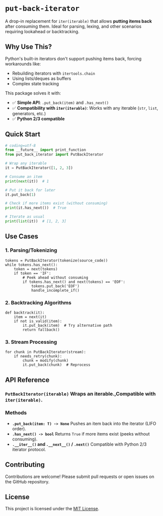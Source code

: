 # `put-back-iterator`

A drop-in replacement for `iter(iterable)` that allows **putting items back** after consuming them. Ideal for parsing, lexing, and other scenarios requiring lookahead or backtracking.

## Why Use This?

Python's built-in iterators don't support pushing items back, forcing workarounds like:

- Rebuilding iterators with `itertools.chain`
- Using lists/deques as buffers
- Complex state tracking

This package solves it with:

- ✅ **Simple API**: `.put_back(item)` and `.has_next()`
- ✅ **Compatibility with `iter(iterable)`**: Works with any iterable (`str`, `list`, generators, etc.)
- ✅ **Python 2/3 compatible**

## Quick Start

```python
# coding=utf-8
from __future__ import print_function
from put_back_iterator import PutBackIterator

# Wrap any iterable
it = PutBackIterator([1, 2, 3])

# Consume an item
print(next(it))  # 1

# Put it back for later
it.put_back(1)

# Check if more items exist (without consuming)
print(it.has_next())  # True

# Iterate as usual
print(list(it))  # [1, 2, 3]
```

## Use Cases

### 1. **Parsing/Tokenizing**

```
tokens = PutBackIterator(tokenize(source_code))
while tokens.has_next():
    token = next(tokens)
    if token == 'IF':
        # Peek ahead without consuming
        if tokens.has_next() and next(tokens) == 'EOF':
            tokens.put_back('EOF')
            handle_incomplete_if()
```

### 2. **Backtracking Algorithms**

```
def backtrack(it):
    item = next(it)
    if not is_valid(item):
        it.put_back(item)  # Try alternative path
        return fallback()
```

### 3. **Stream Processing**

```
for chunk in PutBackIterator(stream):
    if needs_retry(chunk):
        chunk = modify(chunk)
        it.put_back(chunk)  # Reprocess
```

## API Reference

### **`PutBackIterator(iterable)`** Wraps an iterable.,Compatible with `iter(iterable)`.

### Methods

- **`.put_back(item: T) -> None`** Pushes an item back into the iterator (LIFO order).
- **`.has_next() -> bool`** Returns `True` if more items exist (peeks without consuming).
- **`.__iter__()` and `.__next__()` / `.next()`** Compatible with Python 2/3 iterator protocol.

## Contributing

Contributions are welcome! Please submit pull requests or open issues on the GitHub repository.

## License

This project is licensed under the [MIT License](LICENSE).
